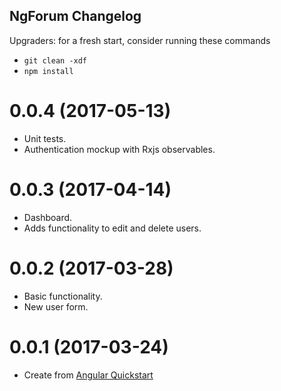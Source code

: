 ## NgForum Changelog
Upgraders: for a fresh start, consider running these commands 
* `git clean -xdf` 
* `npm install`

<a name="0.0.4"></a>
# 0.0.4 (2017-05-13)
* Unit tests.
* Authentication mockup with Rxjs observables.

<a name="0.0.3"></a>
# 0.0.3 (2017-04-14)
* Dashboard.
* Adds functionality to edit and delete users.

<a name="0.0.2"></a>
# 0.0.2 (2017-03-28)
* Basic functionality.
* New user form.

<a name="0.0.1"></a>
# 0.0.1 (2017-03-24)
* Create from [Angular Quickstart](https://github.com/angular/quickstart)
